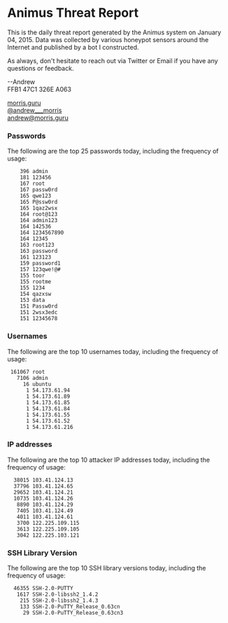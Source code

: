 # Animus Threat Report

This is the daily threat report generated by the Animus system on January 04, 2015. Data was collected by various honeypot sensors around the Internet and published by a bot I constructed.  

As always, don't hesitate to reach out via Twitter or Email if you have any questions or feedback.  

--Andrew  
FFB1 47C1 326E A063  

[morris.guru](http://morris.guru)  
[@andrew___morris](https://twitter.com/andrew___morris)  
[andrew@morris.guru](mailto:andrew@morris.guru)
### Passwords
The following are the top 25 passwords today, including the frequency of usage:
```
    396 admin
    181 123456
    167 root
    167 passw0rd
    165 qwe123
    165 P@ssw0rd
    165 1qaz2wsx
    164 root@123
    164 admin123
    164 142536
    164 1234567890
    164 12345
    163 root123
    163 password
    161 123123
    159 password1
    157 123qwe!@#
    155 toor
    155 rootme
    155 1234
    154 qazxsw
    153 data
    151 Passw0rd
    151 2wsx3edc
    151 12345678
```

### Usernames
The following are the top 10 usernames today, including the frequency of usage:
```
 161067 root
   7106 admin
     16 ubuntu
      1 54.173.61.94
      1 54.173.61.89
      1 54.173.61.85
      1 54.173.61.84
      1 54.173.61.55
      1 54.173.61.52
      1 54.173.61.216
```

### IP addresses
The following are the top 10 attacker IP addresses today, including the frequency of usage:
```
  38015 103.41.124.13
  37796 103.41.124.65
  29652 103.41.124.21
  10735 103.41.124.26
   8890 103.41.124.29
   7405 103.41.124.49
   4011 103.41.124.61
   3700 122.225.109.115
   3613 122.225.109.105
   3042 122.225.103.121
```

### SSH Library Version
The following are the top 10 SSH library versions today, including the frequency of usage:
```
  46355 SSH-2.0-PUTTY
   1617 SSH-2.0-libssh2_1.4.2
    215 SSH-2.0-libssh2_1.4.3
    133 SSH-2.0-PuTTY_Release_0.63cn
     29 SSH-2.0-PuTTY_Release_0.63cn3
```
